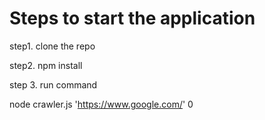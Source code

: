 # Steps to start the application

step1. clone the repo

step2. npm install


step 3. run command 

node crawler.js 'https://www.google.com/' 0
